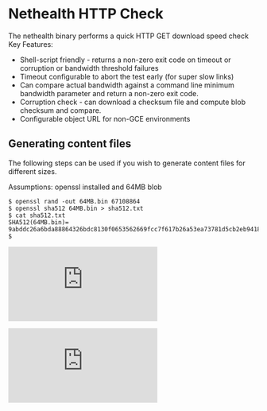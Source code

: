# Nethealth HTTP Check

 The nethealth binary performs a quick HTTP GET download speed check
 Key Features:
 - Shell-script friendly - returns a non-zero exit code on timeout or corruption or bandwidth threshold failures
 - Timeout configurable to abort the test early (for super slow links)
 - Can compare actual bandwidth against a command line minimum bandwidth parameter and return a non-zero exit code.
 - Corruption check - can download a checksum file and compute blob checksum and compare.
 - Configurable object URL for non-GCE environments
 
 ## Generating content files
 
The following steps can be used if you wish to generate content files for different sizes.

Assumptions: openssl installed and 64MB blob

```
$ openssl rand -out 64MB.bin 67108864
$ openssl sha512 64MB.bin > sha512.txt
$ cat sha512.txt
SHA512(64MB.bin)= 9abddc26a6bda88864326bdc8130f0653562669fcc7f617b26a53ea73781d5cb2eb9418fde53a5743c86aa2c493aeb8933d829a812d275c2fc4ecd84427999bf
$
```


[![Analytics](https://kubernetes-site.appspot.com/UA-36037335-10/GitHub/util/nethealth/README.md?pixel)]()


[![Analytics](https://kubernetes-site.appspot.com/UA-36037335-10/GitHub/pkg/util/nethealth/README.md?pixel)]()
